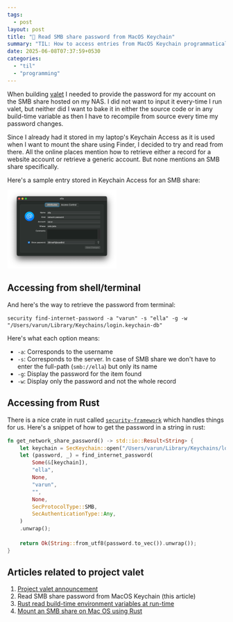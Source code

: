 ```yaml
---
tags:
  - post
layout: post
title: "📝 Read SMB share password from MacOS Keychain"
summary: "TIL: How to access entries from MacOS Keychain programmatically, specifically an SMB share's record"
date: 2025-06-08T07:37:59+0530
categories:
  - "til"
  - "programming"
---
```


When building [valet](./project-valet) I needed to provide the password for my account on the SMB share hosted on my NAS. I did not want to input it every-time I run valet, but neither did I want to bake it in either the source code or in any build-time variable as then I have to recompile from source every time my password changes.

Since I already had it stored in my laptop's Keychain Access as it is used when I want to mount the share using Finder, I decided to try and read from there. All the online places mention how to retrieve either a record for a website account or retrieve a generic account. But none mentions an SMB share specifically.

Here's a sample entry stored in Keychain Access for an SMB share: 

<img alt="A record showing stored SMB credentials in Keychain Access" src="../assets/images/posts/til-access-macos-keychain-programmatically/entry-in-keychain-access.png" style="width: 50%; height: auto;"/>

## Accessing from shell/terminal

And here's the way to retrieve the password from terminal:

```shell
security find-internet-password -a "varun" -s "ella" -g -w "/Users/varun/Library/Keychains/login.keychain-db"
```

Here's what each option means:

- `-a`: Corresponds to the username
- `-s`: Corresponds to the server. In case of SMB share we don't have to enter the full-path (`smb://ella`) but only its name
- `-g`: Display the password for the item found
- `-w`: Display only the password and not the whole record

## Accessing from Rust

There is a nice crate in rust called [`security-framework`](https://crates.io/crates/security-framework) which handles things for us. Here's a snippet of how to get the password in a string in rust:

```rust
fn get_network_share_password() -> std::io::Result<String> {
    let keychain = SecKeychain::open("/Users/varun/Library/Keychains/login.keychain-db").unwrap();
    let (password, _) = find_internet_password(
        Some(&[keychain]),
        "ella",
        None,
        "varun",
        "",
        None,
        SecProtocolType::SMB,
        SecAuthenticationType::Any,
    )
    .unwrap();

    return Ok(String::from_utf8(password.to_vec()).unwrap());
}
```

## Articles related to project valet

1. [Project valet announcement](./project-valet)
2. Read SMB share password from MacOS Keychain (this article)
3. [Rust read build-time environment variables at run-time](./til-rust-build-time-env-vars)
4. [Mount an SMB share on Mac OS using Rust](./til-macos_mount_remote_smb_share)
